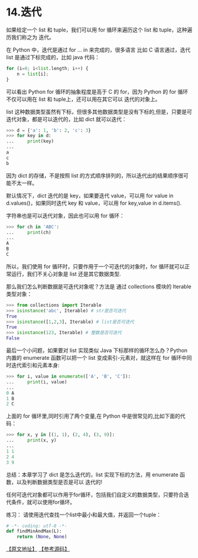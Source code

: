 # 14.迭代

如果给定一个 list 和 tuple，我们可以用 for 循环来遍历这个 list 和 tuple，这种遍历我们称之为 迭代。

在 Python 中，迭代是通过 for ... in 来完成的，很多语言 比如 C 语言通过，迭代 list 是通过下标完成的，比如 java 代码：

````python
for (i=0; i<list.length; i++) {
    n = list[i];
}
````
可以看出 Python for 循环的抽象程度是高于 C 的 for，因为 Python 的 for 循环不仅可以用在 list 和 tuple上，还可以用在其它可以 迭代的对象上。

list 这种数据类型虽然有下标，但很多其他数据类型是没有下标的,但是，只要是可迭代对象，都是可以迭代的，比如 dict 就可以迭代：

````python
>>> d = {'a': 1, 'b': 2, 'c': 3}
>>> for key in d:
...     print(key)
...
a
c
b
````

因为 dict 的存储，不是按照 list 的方式顺序排列的，所以迭代出的结果顺序很可能不太一样。

默认情况下，dict 迭代的是 key，如果要迭代 value，可以用 for value in d.values()，如果同时迭代 key 和 value，可以用 for key,value in d.items().

字符串也是可以迭代对象，因此也可以用 for 循环：

````python
>>> for ch in 'ABC':
...     print(ch)
...
A
B
C
````

所以，我们使用 for 循环时，只要作用于一个可迭代的对象时，for 循环就可以正常运行，我们不关心对象是 list 还是其它数据类型.

那么我们怎么判断数据是可迭代对象呢？方法是 通过 collections 模块的 Iterable 类型对象：
````python
>>> from collections import Iterable
>>> isinstance('abc', Iterable) # str是否可迭代
True
>>> isinstance([1,2,3], Iterable) # list是否可迭代
True
>>> isinstance(123, Iterable) # 整数是否可迭代
False
````

最后一个小问题，如果要对 list 实现类似 Java 下标那样的循环怎么办？Python 内置的 enumerate 函数可以把一个 list 变成索引-元素对，就这样在 for 循环中同时迭代索引和元素本身:

````python
>>> for i, value in enumerate(['A', 'B', 'C']):
...     print(i, value)
...
0 A
1 B
2 C
````

上面的 for 循环里,同时引用了两个变量,在 Python 中是很常见的,比如下面的代码：

````python
>>> for x, y in [(1, 1), (2, 4), (3, 9)]:
...     print(x, y)
...
1 1
2 4
3 9
````


总结：本章学习了 dict 是怎么迭代的，list 实现下标的方法，用 enumerate 函数，以及判断数据类型是否是可以 迭代的!

任何可迭代对象都可以作用于for循环，包括我们自定义的数据类型，只要符合迭代条件，就可以使用for循环。


练习：
请使用迭代查找一个list中最小和最大值，并返回一个tuple：
````python
# -*- coding: utf-8 -*-
def findMinAndMax(L):
    return (None, None)
````

[【原文地址】](https://www.liaoxuefeng.com/wiki/0014316089557264a6b348958f449949df42a6d3a2e542c000/0014317793224211f408912d9c04f2eac4d2af0d5d3d7b2000) [【参考源码】](https://github.com/michaelliao/learn-python3/blob/master/samples/advance/do_iter.py)

